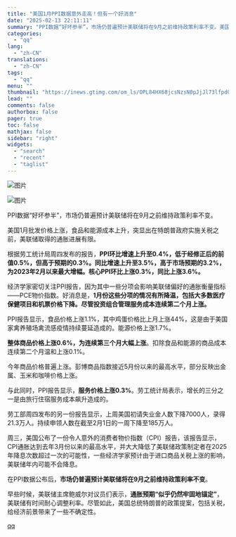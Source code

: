 ```yaml
---
title: "美国1月PPI数据意外走高！但有一个好消息"
date: "2025-02-13 22:11:11"
summary: "PPI数据“好坏参半”，市场仍普遍预计美联储将在9月之前维持政策利率不变。美国1月批发价格上涨，食品..."
categories:
  - "qq"
lang:
  - "zh-CN"
translations:
  - "zh-CN"
tags:
  - "qq"
menu: ""
thumbnail: "https://inews.gtimg.com/om_ls/OPL84HX68jcsNzsN0pJjJl73lfpdOpKrYpi4RHxyJWSCAAA_640360/0"
lead: ""
comments: false
authorbox: false
pager: true
toc: false
mathjax: false
sidebar: "right"
widgets:
  - "search"
  - "recent"
  - "taglist"
---
```


![图片](https://inews.gtimg.com/om_bt/OZWhGb9GlYfMPOv9T6yqujkIeypoBZkCGg4Kx5LErSaLQAA/641)

![图片](https://inews.gtimg.com/om_bt/O7vxt4_uTMQef4gUe1mDC0tYvvq0H8ILMjqMM9v07dtJwAA/641)

PPI数据“好坏参半”，市场仍普遍预计美联储将在9月之前维持政策利率不变。

美国1月批发价格上涨，食品和能源成本上升，突显出在特朗普政府实施关税之前，美联储取得的通胀进展有限。

根据劳工统计局周四发布的报告，**PPI环比增速上升至0.4%，低于经修正后的前值0.5%，但高于预期的0.3%。同比增速上升至3.5%，高于市场预期的3.2%，为2023年2月以来最大增幅。核心PPI环比上涨0.3%，同比上涨3.6%。**

经济学家密切关注PPI报告，因为其中一些分项会影响美联储偏好的通胀衡量指标——PCE物价指数。好消息是，**1月份这些分项的情况有所降温，包括大多数医疗保健项目和机票价格下降。尽管投资组合管理服务成本连续第二个月上涨。**

PPI报告显示，食品价格上涨1.1%，其中鸡蛋价格比上月上涨44%，这是由于美国家禽养殖场禽流感疫情持续蔓延造成的。能源价格上涨1.7%。

**整体商品价格上涨0.6%，为连续第三个月大幅上涨**。扣除食品和能源的商品成本连续第二个月温和上涨0.1%。

今年商品价格普遍上涨。彭博商品指数接近5月份以来的最高水平，部分反映出金属、玉米和咖啡价格上涨。

与此同时，PPI报告显示，**服务价格上涨0.3%**。劳工统计局表示，增长的三分之一是由旅行住宿服务成本飙升造成的。

劳工部周四发布的另一份报告显示，上周美国初请失业金人数下降7000人，录得21.3万人。持续申领人数在截至2月1日的一周下降至185万人。

周三，美国公布了一份令人意外的消费者物价指数（CPI）报告，该报告显示，CPI通胀达到去年3月份以来的最高水平，并大大降低了美联储政策制定者在2025年降息次数超过一次的可能性，一些经济学家预计由于进口商品关税上涨的影响，美联储年内可能不会降息。

在PPI数据公布后，**市场仍普遍预计美联储将在9月之前维持政策利率不变**。

早些时候，美联储主席鲍威尔对议员们表示，**通胀预期“似乎仍然牢固地锚定”**，美联储有时间耐心调整利率。尽管如此，美国总统特朗普的政策提案，包括关税，给经济前景带来了一些不确定性。

[qq](https://new.qq.com/rain/a/20250213A08YAY00)
